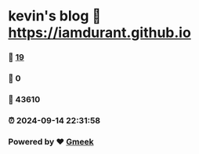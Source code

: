 # kevin's blog :link: https://iamdurant.github.io 
### :page_facing_up: [19](https://iamdurant.github.io/tag.html) 
### :speech_balloon: 0 
### :hibiscus: 43610 
### :alarm_clock: 2024-09-14 22:31:58 
### Powered by :heart: [Gmeek](https://github.com/Meekdai/Gmeek)
